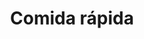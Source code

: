 ---
title: "Comida rápida"
url: /ciudad-satelite/comida-rapida-calle-peatonal-s-n-6/
shop: quiosco
---